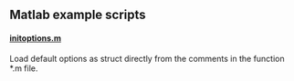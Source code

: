 ## Matlab example scripts


#### [initoptions.m](initoptions.m)

Load default options as struct directly from the comments in the function *.m file.